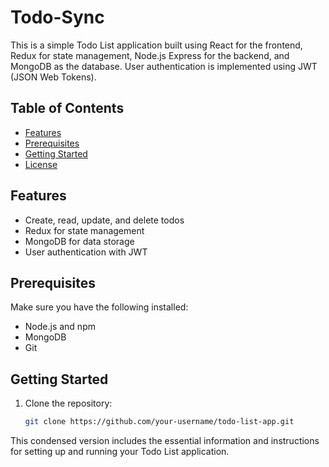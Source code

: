 # Todo-Sync

This is a simple Todo List application built using React for the frontend, Redux for state management, Node.js Express for the backend, and MongoDB as the database. User authentication is implemented using JWT (JSON Web Tokens).

## Table of Contents

- [Features](#features)
- [Prerequisites](#prerequisites)
- [Getting Started](#getting-started)
- [License](#license)

## Features

- Create, read, update, and delete todos
- Redux for state management
- MongoDB for data storage
- User authentication with JWT

## Prerequisites

Make sure you have the following installed:

- Node.js and npm
- MongoDB
- Git

## Getting Started

1. Clone the repository:

   ```bash
   git clone https://github.com/your-username/todo-list-app.git

This condensed version includes the essential information and instructions for setting up and running your Todo List application.
